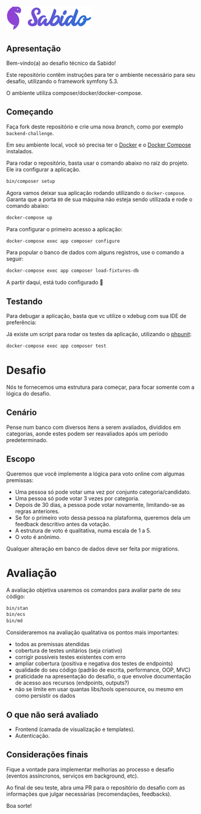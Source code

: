# ![Sabido](./public/sabido-logotype.svg)

## Apresentação

Bem-vindo(a) ao desafio técnico da Sabido!

Este repositório contêm instruções para ter o ambiente necessário para seu desafio, utilizando o framework symfony 5.3.

O ambiente utiliza composer/docker/docker-compose.

## Começando

Faça fork deste repositório e crie uma nova _branch_, como por exemplo `backend-challenge`.

Em seu ambiente local, você só precisa ter o [Docker](https://www.docker.com/get-started) e o [Docker Compose](https://docs.docker.com/compose/) instalados.

Para rodar o repositório, basta usar o comando abaixo no raiz do projeto. Ele ira configurar a aplicação.

```bash
bin/composer setup
```

Agora vamos deixar sua aplicação rodando utilizando o `docker-compose`.
Garanta que a porta `80` de sua máquina não esteja sendo utilizada e rode o comando abaixo:

```bash
docker-compose up
```

Para configurar o primeiro acesso a aplicação:

```bash
docker-compose exec app composer configure
```

Para popular o banco de dados com alguns registros, use o comando a seguir:

```bash
docker-compose exec app composer load-fixtures-db
```

A partir daqui, está tudo configurado 🚀

## Testando

Para debugar a aplicação, basta que vc utilize o xdebug com sua IDE de preferência:

Já existe um script para rodar os testes da aplicação, utilizando o [phpunit](https://phpunit.de/):

```bash
docker-compose exec app composer test
```

# Desafio

Nós te fornecemos uma estrutura para começar, para focar somente com a lógica do desafio.

## Cenário

Pense num banco com diversos itens a serem avaliados, divididos em categorias, aonde estes podem ser reavaliados após um período predeterminado.

## Escopo

Queremos que você implemente a lógica para voto online com algumas premissas:
* Uma pessoa só pode votar uma vez por conjunto categoria/candidato.
* Uma pessoa só pode votar 3 vezes por categoria.
* Depois de 30 dias, a pessoa pode votar novamente, limitando-se as regras anteriores.
* Se for o primeiro voto dessa pessoa na plataforma, queremos dela um feedback descritivo antes da votação.
* A estrutura de voto é qualitativa, numa escala de 1 a 5.
* O voto é anônimo.

Qualquer alteração em banco de dados deve ser feita por migrations.

# Avaliação

A avaliação objetiva usaremos os comandos para avaliar parte de seu código:
```bash
bin/stan
bin/ecs
bin/md
```

Consideraremos na avaliação qualitativa os pontos mais importantes:
* todos as premissas atendidas
* cobertura de testes unitários (seja criativo)
* corrigir possíveis testes existentes com erro
* ampliar cobertura (positiva e negativa dos testes de endpoints)
* qualidade do seu código (padrão de escrita, performance, OOP, MVC)
* praticidade na apresentação do desafio, o que envolve documentação de acesso aos recursos (endpoints, outputs?)
* não se limite em usar quantas libs/tools opensource, ou mesmo em como persistir os dados

## O que não será avaliado

* Frontend (camada de visualização e templates).
* Autenticação.

## Considerações finais

Fique a vontade para implementar melhorias ao processo e desafio (eventos assíncronos, serviços em background, etc).

Ao final de seu teste, abra uma PR para o repositório do desafio com as informações que julgar necessárias (recomendações, feedbacks).

Boa sorte!
